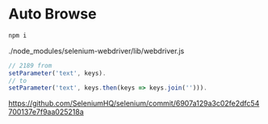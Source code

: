 # Auto Browse

```bash
npm i
```

./node_modules/selenium-webdriver/lib/webdriver.js

```js
// 2189 from
setParameter('text', keys).
// to
setParameter('text', keys.then(keys => keys.join(''))).
```

https://github.com/SeleniumHQ/selenium/commit/6907a129a3c02fe2dfc54700137e7f9aa025218a
